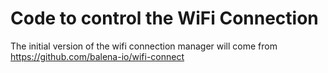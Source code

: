 Code to control the WiFi Connection
===========================

The initial version of the wifi connection manager will come from https://github.com/balena-io/wifi-connect
